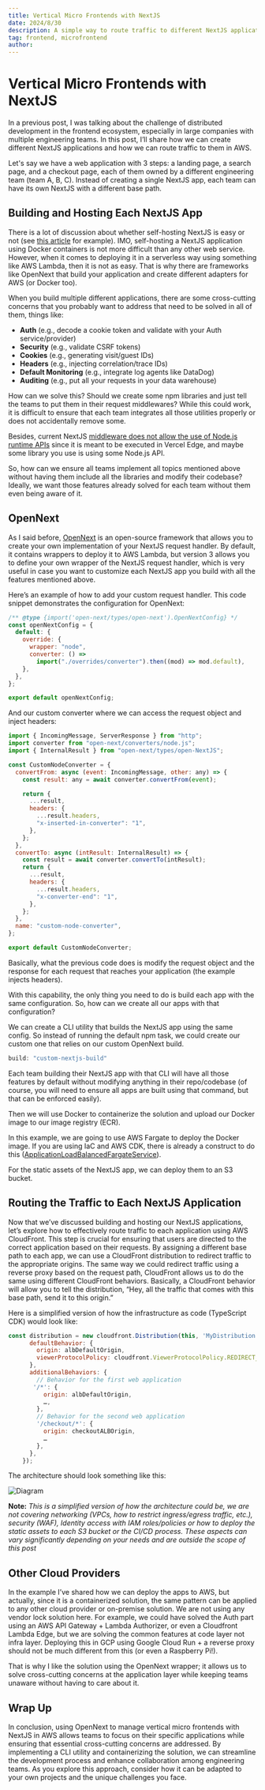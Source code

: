 ```yaml
---
title: Vertical Micro Frontends with NextJS
date: 2024/8/30
description: A simple way to route traffic to different NextJS applications.
tag: frontend, microfrontend
author:
---
```

# Vertical Micro Frontends with NextJS

In a previous post, I was talking about the challenge of distributed development in the frontend ecosystem, especially in large companies with multiple engineering teams. In this post, I’ll share how we can create different NextJS applications and how we can route traffic to them in AWS.

Let's say we have a web application with 3 steps: a landing page, a search page, and a checkout page, each of them owned by a different engineering team (team A, B, C). Instead of creating a single NextJS app, each team can have its own NextJS with a different base path.

## Building and Hosting Each NextJS App

There is a lot of discussion about whether self-hosting NextJS is easy or not (see [this article](https://www.epicweb.dev/why-i-wont-use-nextjs) for example). IMO, self-hosting a NextJS application using Docker containers is not more difficult than any other web service. However, when it comes to deploying it in a serverless way using something like AWS Lambda, then it is not as easy. That is why there are frameworks like OpenNext that build your application and create different adapters for AWS (or Docker too).

When you build multiple different applications, there are some cross-cutting concerns that you probably want to address that need to be solved in all of them, things like:

- **Auth** (e.g., decode a cookie token and validate with your Auth service/provider)
- **Security** (e.g., validate CSRF tokens)
- **Cookies** (e.g., generating visit/guest IDs)
- **Headers** (e.g., injecting correlation/trace IDs)
- **Default Monitoring** (e.g., integrate log agents like DataDog)
- **Auditing** (e.g., put all your requests in your data warehouse)

How can we solve this? Should we create some npm libraries and just tell the teams to put them in their request middlewares? While this could work, it is difficult to ensure that each team integrates all those utilities properly or does not accidentally remove some.

Besides, current NextJS [middleware does not allow the use of Node.js runtime APIs](https://github.com/vercel/next.js/discussions/46722) since it is meant to be executed in Vercel Edge, and maybe some library you use is using some Node.js API.

So, how can we ensure all teams implement all topics mentioned above without having them include all the libraries and modify their codebase? Ideally, we want those features already solved for each team without them even being aware of it.

## OpenNext

As I said before, [OpenNext](https://open-next.js.org/) is an open-source framework that allows you to create your own implementation of your NextJS request handler. By default, it contains wrappers to deploy it to AWS Lambda, but version 3 allows you to define your own wrapper of the NextJS request handler, which is very useful in case you want to customize each NextJS app you build with all the features mentioned above.

Here’s an example of how to add your custom request handler. This code snippet demonstrates the configuration for OpenNext:

```javascript
/** @type {import('open-next/types/open-next').OpenNextConfig} */
const openNextConfig = {
  default: {
    override: {
      wrapper: "node",
      converter: () =>
        import("./overrides/converter").then((mod) => mod.default),
    },
  },
};

export default openNextConfig;
```

And our custom converter where we can access the request object and inject headers:


```javascript
import { IncomingMessage, ServerResponse } from "http";
import converter from "open-next/converters/node.js";
import { InternalResult } from "open-next/types/open-NextJS";

const CustomNodeConverter = {
  convertFrom: async (event: IncomingMessage, other: any) => {
    const result: any = await converter.convertFrom(event);

    return {
      ...result,
      headers: {
        ...result.headers,
        "x-inserted-in-converter": "1",
      },
    };
  },
  convertTo: async (intResult: InternalResult) => {
    const result = await converter.convertTo(intResult);
    return {
      ...result,
      headers: {
        ...result.headers,
        "x-converter-end": "1",
      },
    };
  },
  name: "custom-node-converter",
};

export default CustomNodeConverter;
```

Basically, what the previous code does is modify the request object and the response for each request that reaches your application (the example injects headers).

With this capability, the only thing you need to do is build each app with the same configuration. So, how can we create all our apps with that configuration?

We can create a CLI utility that builds the NextJS app using the same config. So instead of running the default npm task,
we could create our custom one that relies on our custom OpenNext build.

```javascript
build: "custom-nextjs-build"
```

Each team building their NextJS app with that CLI will have all those features by default without modifying anything in their repo/codebase (of course, you will need to ensure all apps are built using that command, but that can be enforced easily).

Then we will use Docker to containerize the solution and upload our Docker image to our image registry (ECR).

In this example, we are going to use AWS Fargate to deploy the Docker image. If you are using IaC and AWS CDK, there is already a construct to do this ([ApplicationLoadBalancedFargateService](https://docs.aws.amazon.com/cdk/api/v2/docs/aws-cdk-lib.aws_ecs_patterns.ApplicationLoadBalancedFargateService.html)).

For the static assets of the NextJS app, we can deploy them to an S3 bucket.

## Routing the Traffic to Each NextJS Application

Now that we’ve discussed building and hosting our NextJS applications, let’s explore how to effectively route traffic to each application using AWS CloudFront. This step is crucial for ensuring that users are directed to the correct application based on their requests. By assigning a different base path to each app, we can use a CloudFront distribution to redirect traffic to the appropriate origins. The same way we could redirect traffic using a reverse proxy based on the request path, CloudFront allows us to do the same using different CloudFront behaviors. Basically, a CloudFront behavior will allow you to tell the distribution, “Hey, all the traffic that comes with this base path, send it to this origin.”

Here is a simplified version of how the infrastructure as code (TypeScript CDK) would look like:
```javascript
const distribution = new cloudfront.Distribution(this, 'MyDistribution', {
      defaultBehavior: {
        origin: albDefaultOrigin,
        viewerProtocolPolicy: cloudfront.ViewerProtocolPolicy.REDIRECT_TO_HTTPS,
      },
      additionalBehaviors: {
        // Behavior for the first web application
       '/*': {
          origin: albDefaultOrigin,
          …,
        },
        // Behavior for the second web application
        '/checkout/*': {
          origin: checkoutALBOrigin,
          …
        },
      },
    });
```
The architecture should look something like this:

![Diagram](../../images/aws_diagram.png)

**Note:** *This is a simplified version of how the architecture could be, we are not covering networking (VPCs, how to restrict ingress/egress traffic, etc.), security (WAF), Identity access with IAM roles/policies or how to deploy the static assets to each S3 bucket or the CI/CD process. These aspects can vary significantly depending on your needs and are outside the scope of this post*

## Other Cloud Providers
In the example I’ve shared how we can deploy the apps to AWS, but actually, since it is a containerized solution, the same pattern can be applied to any other cloud provider or on-premise solution. We are not using any vendor lock solution here. For example, we could have solved the Auth part using an AWS API Gateway + Lambda Authorizer, or even a Cloudfront Lambda Edge, but we are solving the common features at code layer not infra layer. Deploying this in GCP using Google Cloud Run + a reverse proxy should not be much different from this (or even a Raspberry Pi!).

That is why I like the solution using the OpenNext wrapper; it allows us to solve cross-cutting concerns at the application layer while keeping teams unaware without having to care about it.

## Wrap Up
In conclusion, using OpenNext to manage vertical micro frontends with NextJS in AWS allows teams to focus on their specific applications while ensuring that essential cross-cutting concerns are addressed. By implementing a CLI utility and containerizing the solution, we can streamline the development process and enhance collaboration among engineering teams. As you explore this approach, consider how it can be adapted to your own projects and the unique challenges you face.


